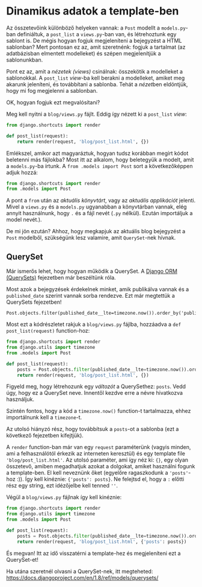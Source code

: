 # Dinamikus adatok a template-ben

Az összetevőink különböző helyeken vannak: a `Post` modellt a `models.py`-ban definiáltuk, a `post_list` a `views.py`-ban van, és létrehoztunk egy sablont is. De mégis hogyan fogjuk megjeleníteni a bejegyzést a HTML sablonban? Mert pontosan ez az, amit szeretnénk: fogjuk a tartalmat (az adatbázisban elmentett modelleket) és szépen megjelenítjük a sablonunkban.

Pont ez az, amit a *nézetek (views)* csinálnak: összekötik a modelleket a sablonokkal. A `post_list` *view*-ba kell berakni a modelleket, amiket meg akarunk jeleníteni, és továbbítani a sablonba. Tehát a *nézet*ben eldöntjük, hogy mi fog megjelenni a sablonban.

OK, hogyan fogjuk ezt megvalósítani?

Meg kell nyitni a `blog/views.py` fájlt. Eddig így nézett ki a `post_list` *view*:

```python
from django.shortcuts import render

def post_list(request):
    return render(request, 'blog/post_list.html', {})
```

Emlékszel, amikor azt magyaráztuk, hogyan tudsz korábban megírt kódot beletenni más fájlokba? Most itt az alkalom, hogy beletegyük a modelt, amit a `models.py`-ba írtunk. A `from .models import Post` sort a következőképpen adjuk hozzá:

```python
from django.shortcuts import render
from .models import Post
```

A pont a `from` után az *aktuális könyvtárt*, vagy az *aktuális applikációt* jelenti. Mivel a `views.py` és a `models.py` ugyanabban a könyvtárban vannak, elég annyit használnunk, hogy `.` és a fájl nevét (`.py` nélkül). Ezután importáljuk a model nevét.).

De mi jön ezután? Ahhoz, hogy megkapjuk az aktuális blog bejegyzést a `Post` modelből, szükségünk lesz valamire, amit `QuerySet`-nek hívnak.

## QuerySet

Már ismerős lehet, hogy hogyan működik a QuerySet. A [Django ORM (QuerySets)][1] fejezetben már beszéltünk róla.

 [1]: ../django_orm/README.md

Most azok a bejegyzések érdekelnek minket, amik publikálva vannak és a `published_date` szerint vannak sorba rendezve. Ezt már megtettük a QuerySets fejezetben!

    Post.objects.filter(published_date__lte=timezone.now()).order_by('published_date')
    

Most ezt a kódrészletet rakjuk a `blog/views.py` fájlba, hozzáadva a `def post_list(request)` function-hoz:

```python
from django.shortcuts import render
from django.utils import timezone
from .models import Post

def post_list(request):
    posts = Post.objects.filter(published_date__lte=timezone.now()).order_by('published_date')
    return render(request, 'blog/post_list.html', {})
```

Figyeld meg, hogy létrehozunk egy *változót* a QuerySethez: `posts`. Vedd úgy, hogy ez a QuerySet neve. Innentől kezdve erre a névre hivatkozva használjuk.

Szintén fontos, hogy a kód a `timezone.now()` function-t tartalmazza, ehhez importálnunk kell a `timezone`-t.

Az utolsó hiányzó rész, hogy továbbítsuk a `posts`-ot a sablonba (ezt a következő fejezetben kifejtjük).

A `render` function-ban már van egy `request` paraméterünk (vagyis minden, ami a felhasználótól érkezik az interneten keresztül) és egy template file `'blog/post_list.html'`. Az utolsó paraméter, ami így néz ki: `{}`, egy olyan összetevő, amiben megadhatjuk azokat a dolgokat, amiket használni fogunk a template-ben. El kell neveznünk őket (egyelőre ragaszkodunk a `'posts'`-hoz :)). Így kell kinéznie: `{'posts': posts}`. Ne felejtsd el, hogy a `:` előtti rész egy string, ezt idézőjelbe kell tenned `''`.

Végül a `blog/views.py` fájlnak így kell kinéznie:

```python
from django.shortcuts import render
from django.utils import timezone
from .models import Post

def post_list(request):
    posts = Post.objects.filter(published_date__lte=timezone.now()).order_by('published_date')
    return render(request, 'blog/post_list.html', {'posts': posts})
```

És megvan! Itt az idő visszatérni a template-hez és megjeleníteni ezt a QuerySet-et!

Ha utána szeretnél olvasni a QuerySet-nek, itt megteheted: https://docs.djangoproject.com/en/1.8/ref/models/querysets/
